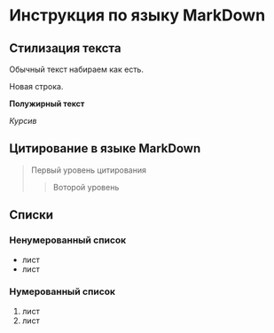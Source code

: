# Инструкция по языку MarkDown

## Стилизация текста

Обычный текст набираем как есть.

Новая строка.

**Полужирный текст**

*Курсив*

## Цитирование в языке MarkDown
>Первый уровень цитирования
>>Воторой уровень

## Списки
### Ненумерованный список
* лист
* лист

### Нумерованный список
1. лист
2. лист
